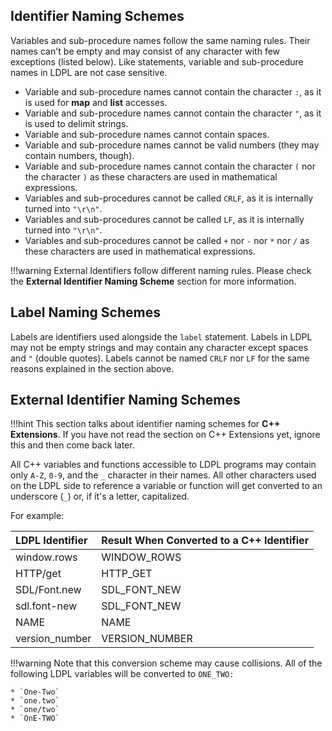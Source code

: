 ## Identifier Naming Schemes

Variables and sub-procedure names follow the same naming rules. Their names
can't be empty and may consist of any character with few exceptions \(listed
below\). Like statements, variable and sub-procedure names in LDPL are not case
sensitive.

* Variable and sub-procedure names cannot contain the character `:`, as it is
used for **map** and **list** accesses.
* Variable and sub-procedure names cannot contain the character `"`, as it is
used to delimit strings.
* Variable and sub-procedure names cannot contain spaces.
* Variable and sub-procedure names cannot be valid numbers \(they may contain
numbers, though\).
* Variable and sub-procedure names cannot contain the character `(` nor the
character `)` as these characters are used in mathematical expressions.
* Variables and sub-procedures cannot be called `CRLF`, as it is internally
turned into `"\r\n"`.
* Variables and sub-procedures cannot be called `LF`, as it is internally
turned into `"\r\n"`.
* Variables and sub-procedures cannot be called `+` nor `-` nor `*` nor `/` as
these characters are used in mathematical expressions.


!!!warning
    External Identifiers follow different naming rules. Please check the
    **External Identifier Naming Scheme** section for more information.

## Label Naming Schemes

Labels are identifiers used alongside the `label` statement.
Labels in LDPL may not be empty strings and may contain any character except spaces and
`"` (double quotes). Labels cannot be named `CRLF` nor `LF` for the same reasons explained in
the section above.

## External Identifier Naming Schemes

!!!hint
    This section talks about identifier naming schemes for **C++ Extensions**. If
    you have not read the section on C++ Extensions yet, ignore this and then come
    back later.

All C++ variables and functions accessible to LDPL programs may contain only
`A-Z`, `0-9`, and the `_` character in their names. All other characters used
on the LDPL side to reference a variable or function will get converted to an
underscore (`_`) or, if it's a letter, capitalized.

For example:

| LDPL Identifier | Result When Converted to a C++ Identifier |
| :--- | :--- |
| window.rows | WINDOW\_ROWS |
| HTTP/get | HTTP\_GET |
| SDL/Font.new | SDL\_FONT\_NEW |
| sdl.font-new | SDL\_FONT\_NEW |
| NAME | NAME |
| version\_number | VERSION\_NUMBER |

!!!warning
    Note that this conversion scheme may cause collisions.
    All of the following LDPL variables will be converted to `ONE_TWO:` 

    * `One-Two` 
    * `one.two` 
    * `one/two` 
    * `OnE-TWO`
